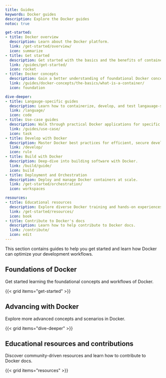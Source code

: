 ```yaml
---
title: Guides
keywords: Docker guides
description: Explore the Docker guides
notoc: true

get-started:
- title: Docker overview
  description: Learn about the Docker platform.
  link: /get-started/overview/
  icon: summarize
- title: Get started
  description: Get started with the basics and the benefits of containerizing your applications.
  link: /guides/get-started/
  icon: rocket
- title: Docker concepts
  description: Gain a better understanding of foundational Docker concepts.
  link: /guides/docker-concepts/the-basics/what-is-a-container/
  icon: foundation

dive-deeper:
- title: Langauge-specific guides
  description: Learn how to containerize, develop, and test langauage-specific apps using Docker.
  link: /language/
  icon: code
- title: Use-case guides
  description: Walk through practical Docker applications for specific scenarios.
  link: /guides/use-case/
  icon: task
- title: Develop with Docker
  description: Master Docker best practices for efficient, secure development.
  link: /develop/
  icon: rule
- title: Build with Docker
  description: Deep-dive into building software with Docker.
  link: /build/guide/
  icon: build
- title: Deployment and Orchestration
  description: Deploy and manage Docker containers at scale.
  link: /get-started/orchestration/
  icon: workspaces

resources:
- title: Educational resources
  description: Explore diverse Docker training and hands-on experiences.
  link: /get-started/resources/
  icon: book
- title: Contribute to Docker's docs
  description: Learn how to help contribute to Docker docs.
  link: /contribute/
  icon: edit
---
```


This section contains guides to help you get started and learn how Docker can optimize your development workflows.

## Foundations of Docker

Get started learning the foundational concepts and workflows of Docker.

{{< grid items="get-started" >}}

## Advancing with Docker

Explore more advanced concepts and scenarios in Docker.

{{< grid items="dive-deeper" >}}

## Educational resources and contributions

Discover community-driven resources and learn how to contribute to Docker docs.

{{< grid items="resources" >}}

